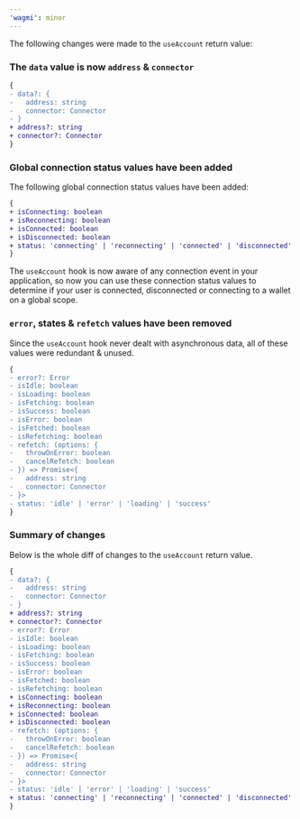 ```yaml
---
'wagmi': minor
---
```


The following changes were made to the `useAccount` return value:

### The `data` value is now `address` & `connector`

```diff
{
- data?: {
-   address: string
-   connector: Connector
- }
+ address?: string
+ connector?: Connector
}
```

### Global connection status values have been added

The following global connection status values have been added:

```diff
{
+ isConnecting: boolean
+ isReconnecting: boolean
+ isConnected: boolean
+ isDisconnected: boolean
+ status: 'connecting' | 'reconnecting' | 'connected' | 'disconnected'
}
```

The `useAccount` hook is now aware of any connection event in your application, so now you can use these connection status values to determine if your user is connected, disconnected or connecting to a wallet on a global scope.

### `error`, states & `refetch` values have been removed

Since the `useAccount` hook never dealt with asynchronous data, all of these values were
redundant & unused.

```diff
{
- error?: Error
- isIdle: boolean
- isLoading: boolean
- isFetching: boolean
- isSuccess: boolean
- isError: boolean
- isFetched: boolean
- isRefetching: boolean
- refetch: (options: {
-   throwOnError: boolean
-   cancelRefetch: boolean
- }) => Promise<{
-   address: string
-   connector: Connector
- }>
- status: 'idle' | 'error' | 'loading' | 'success'
}
```

### Summary of changes

Below is the whole diff of changes to the `useAccount` return value.

```diff
{
- data?: {
-   address: string
-   connector: Connector
- }
+ address?: string
+ connector?: Connector
- error?: Error
- isIdle: boolean
- isLoading: boolean
- isFetching: boolean
- isSuccess: boolean
- isError: boolean
- isFetched: boolean
- isRefetching: boolean
+ isConnecting: boolean
+ isReconnecting: boolean
+ isConnected: boolean
+ isDisconnected: boolean
- refetch: (options: {
-   throwOnError: boolean
-   cancelRefetch: boolean
- }) => Promise<{
-   address: string
-   connector: Connector
- }>
- status: 'idle' | 'error' | 'loading' | 'success'
+ status: 'connecting' | 'reconnecting' | 'connected' | 'disconnected'
}
```
